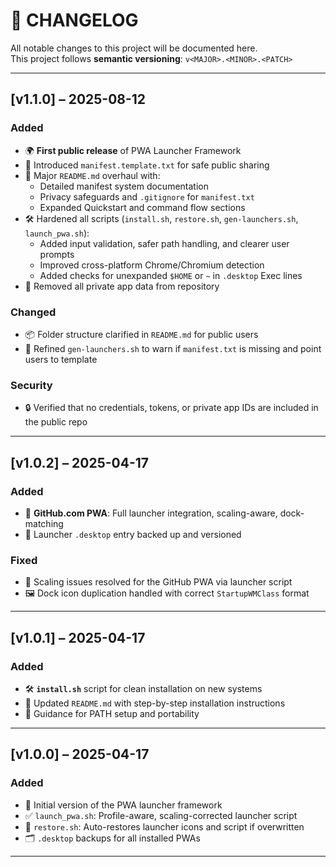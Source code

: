 # 🧾 CHANGELOG

All notable changes to this project will be documented here.  
This project follows **semantic versioning**: `v<MAJOR>.<MINOR>.<PATCH>`

---

## [v1.1.0] – 2025-08-12
### Added
- 🌍 **First public release** of PWA Launcher Framework
- 📄 Introduced `manifest.template.txt` for safe public sharing
- 📘 Major `README.md` overhaul with:
  - Detailed manifest system documentation
  - Privacy safeguards and `.gitignore` for `manifest.txt`
  - Expanded Quickstart and command flow sections
- 🛠 Hardened all scripts (`install.sh`, `restore.sh`, `gen-launchers.sh`, `launch_pwa.sh`):
  - Added input validation, safer path handling, and clearer user prompts
  - Improved cross-platform Chrome/Chromium detection
  - Added checks for unexpanded `$HOME` or `~` in `.desktop` Exec lines
- 🧹 Removed all private app data from repository

### Changed
- 📦 Folder structure clarified in `README.md` for public users
- 🔄 Refined `gen-launchers.sh` to warn if `manifest.txt` is missing and point users to template

### Security
- 🔒 Verified that no credentials, tokens, or private app IDs are included in the public repo

---

## [v1.0.2] – 2025-04-17
### Added
- 🧠 **GitHub.com PWA**: Full launcher integration, scaling-aware, dock-matching
- 🔧 Launcher `.desktop` entry backed up and versioned

### Fixed
- 🚀 Scaling issues resolved for the GitHub PWA via launcher script
- 🖼️ Dock icon duplication handled with correct `StartupWMClass` format

---

## [v1.0.1] – 2025-04-17
### Added
- 🛠 **`install.sh`** script for clean installation on new systems
- 📘 Updated `README.md` with step-by-step installation instructions
- 🧠 Guidance for PATH setup and portability

---

## [v1.0.0] – 2025-04-17
### Added
- 🎉 Initial version of the PWA launcher framework
- ✅ `launch_pwa.sh`: Profile-aware, scaling-corrected launcher script
- 🔁 `restore.sh`: Auto-restores launcher icons and script if overwritten
- 🗂️ `.desktop` backups for all installed PWAs

---

